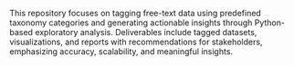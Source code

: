 This repository focuses on tagging free-text data using predefined taxonomy categories and generating actionable insights through Python-based exploratory analysis. Deliverables include tagged datasets, visualizations, and reports with recommendations for stakeholders, emphasizing accuracy, scalability, and meaningful insights.

